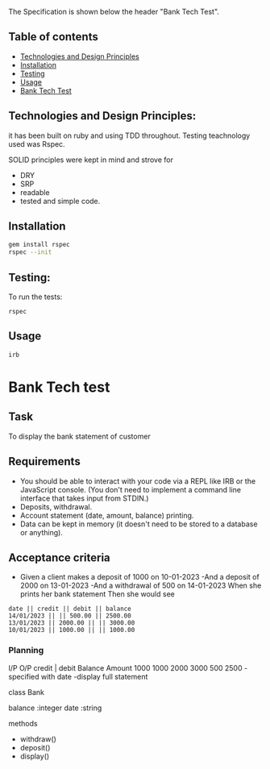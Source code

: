 The Specification is shown below the header "Bank Tech Test".

## Table of contents
* [Technologies and Design Principles](technologies-and-design-principles)
* [Installation](#installation)
* [Testing](#testing)
* [Usage](#usage)
* [Bank Tech Test](#bank-tech-test)

## Technologies and Design Principles:
it has been built on ruby and using TDD throughout. Testing teachnology used was Rspec.

SOLID principles were kept in mind and strove for 
- DRY
- SRP
- readable
- tested and simple code.

## Installation
```bash
gem install rspec
rspec --init
```
## Testing:
To run the tests:
```
rspec
```
## Usage
```ruby console
irb
```

# Bank Tech test

## Task

To display the bank statement of customer

## Requirements

- You should be able to interact with your code via a REPL like IRB or the JavaScript console. (You don't need to implement a command line interface that takes input from STDIN.)
- Deposits, withdrawal.
- Account statement (date, amount, balance) printing.
- Data can be kept in memory (it doesn't need to be stored to a database or anything).

## Acceptance criteria
- Given a client makes a deposit of 1000 on 10-01-2023
-And a deposit of 2000 on 13-01-2023
-And a withdrawal of 500 on 14-01-2023
When she prints her bank statement
Then she would see

```
date || credit || debit || balance
14/01/2023 || || 500.00 || 2500.00
13/01/2023 || 2000.00 || || 3000.00
10/01/2023 || 1000.00 || || 1000.00
``` 

### Planning
I/P                       O/P
 credit | debit        Balance Amount 
 1000                      1000
 2000                      3000
           500             2500
-specified with date     -display full statement

class Bank

balance :integer
date :string

methods
- withdraw()
- deposit()
- display()
